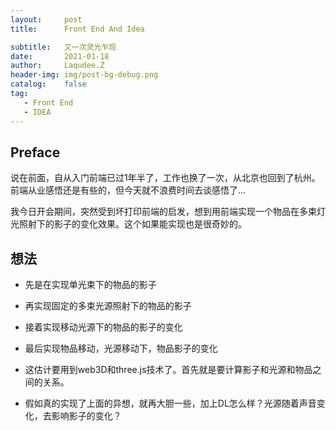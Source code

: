 ```yaml
---
layout:     post
title:      Front End And Idea

subtitle:   又一次灵光乍现
date:       2021-01-18
author:     Laqudee.Z
header-img: img/post-bg-debug.png
catalog:    false
tag:
   - Front End
   - IDEA
---
```


## Preface
说在前面，自从入门前端已过1年半了，工作也换了一次，从北京也回到了杭州。前端从业感悟还是有些的，但今天就不浪费时间去谈感悟了...

我今日开会期间，突然受到坏打印前端的启发，想到用前端实现一个物品在多束灯光照射下的影子的变化效果。这个如果能实现也是很奇妙的。

## 想法
- 先是在实现单光束下的物品的影子
- 再实现固定的多束光源照射下的物品的影子
- 接着实现移动光源下的物品的影子的变化
- 最后实现物品移动，光源移动下，物品影子的变化

- 这估计要用到web3D和three.js技术了。首先就是要计算影子和光源和物品之间的关系。

- 假如真的实现了上面的异想，就再大胆一些，加上DL怎么样？光源随着声音变化，去影响影子的变化？